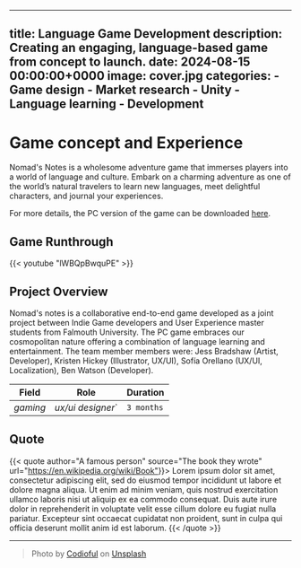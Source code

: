 ---
title: Language Game Development
description: Creating an engaging, language-based game from concept to launch.
date: 2024-08-15 00:00:00+0000
image: cover.jpg
categories:
    - Game design
    - Market research
    - Unity
    - Language learning
    - Development
--
# Game concept and Experience

Nomad's Notes is a wholesome adventure game that immerses players into a world of language and culture. Embark on a charming adventure as one of the world’s natural travelers to learn new languages, meet delightful characters, and journal your experiences.

For more details, the PC version of the game can be downloaded [here](https://foxracinggurl.itch.io/nomads-notes).

## Game Runthrough

{{< youtube "lWBQpBwquPE" >}}

## Project Overview

Nomad's notes is a collaborative end-to-end game developed as a joint project between Indie Game developers and User Experience master students from Falmouth University. The PC game embraces our cosmopolitan nature offering a combination of language learning and entertainment. The team member members were: Jess Bradshaw (Artist, Developer), Kristen Hickey (Illustrator, UX/UI), Sofía Orellano (UX/UI, Localization), Ben Watson (Developer).

| Field   | Role     | Duration   |
| --------  | -------- | ------ |
| *gaming* | *ux/ui designer*` | `3 months` |

<!--## Project Timeline

As a collaborative project, the division of tasks mainly followed each area of expertise. Therefore, user research, academic research, market analysis, user validation and user testing were conducted by the User Experience Designers while the gaming concept, art and development, was led by the Indie Game Developers. 

`1 Initial Research and Planning: 2 weeks`

`2 Ideation and Concept Development: 2 weeks`

`3 Research: 3 weeks`

`4 Define: 2 weeks`

`5 Game Design & Mechanics: 1 week`

`4 Pitch Preparation: 3 weeks`

`5 User Testing & Feedback: 1 week`  

## Step 1: Initial Research and Planning

As we were in multiple time zones with a 5-hour difference, it was important to carefully decide on which collaborative tools would best for us. Initial planning also involved getting to know each other as team members to help us later decide which project to continue. One of the initial discussions was related to creating an app with gamified aspects or a game. As the developers had no experience creating apps and the project timeline was tight we decided as a group to create a game so that we didn't lose time with the learning curve involved.

| Code repository   | Project management     | Communication   | Design | Development | Cloud | Coding |
| --------  | -------- | ------ | ------ |
| *Github* | *Jira* | *Discord* | *Figma, Adobe suite, Miro* | *Unity, Procreate, Inkle* | *One Drive* | *Visual Studio Code* |

For more details, the Miro Board can be visualized [here](https://foxracinggurl.itch.io/nomads-notes). 

## Step 2: Ideation and Concept Development

A rapid asynchronous ideation took place in a Miro board to start deciding as a group some direction. After the first round another round helped us decide by voting on a final concept of designing a language learning game.

## Step 3: Research

Research was conducted across three key areas to identify market gaps, understand industry trends, and explore effective learning paths. The first area focused on market research, aiming to uncover unmet needs and analyze current offerings. User research was also carried out to understand player preferences, behaviors, and motivations, ensuring a connection with users and their expectations. Lastly, academic research examined the most effective language-learning techniques and recent applications. The ultimate goal was to innovate and create something of real value that not only resonated with users but also provided a unique experience they couldn’t easily find elsewhere.

<!--## Bilibili video

{{< bilibili "BV1d4411N7zD" >}}

## Tencent video

{{< tencent "g0014r3khdw" >}}

## YouTube video

<{{< youtube "p8bhL8u0jNM" >}}-->

<!--## Generic video file

{{< video "https://www.w3schools.com/tags/movie.mp4" >}}

## Gist

{{< gist CaiJimmy e2751a943de10b2a5b3a8a6c2120cb86 >}}

## GitLab

{{< gitlab 2589724 >}}-->

## Quote

{{< quote author="A famous person" source="The book they wrote" url="<https://en.wikipedia.org/wiki/Book">}}>
Lorem ipsum dolor sit amet, consectetur adipiscing elit, sed do eiusmod tempor incididunt ut labore et dolore magna aliqua. Ut enim ad minim veniam, quis nostrud exercitation ullamco laboris nisi ut aliquip ex ea commodo consequat. Duis aute irure dolor in reprehenderit in voluptate velit esse cillum dolore eu fugiat nulla pariatur. Excepteur sint occaecat cupidatat non proident, sunt in culpa qui officia deserunt mollit anim id est laborum.
{{< /quote >}}

-----

> Photo by [Codioful](https://unsplash.com/@codioful) on [Unsplash](https://unsplash.com/photos/WDSN62Qdxuk)

